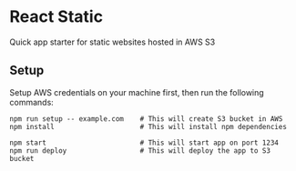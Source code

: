 # React Static

Quick app starter for static websites hosted in AWS S3

## Setup

Setup AWS credentials on your machine first, then run the following commands:

```
npm run setup -- example.com    # This will create S3 bucket in AWS
npm install                     # This will install npm dependencies

npm start                       # This will start app on port 1234
npm run deploy                  # This will deploy the app to S3 bucket
```

